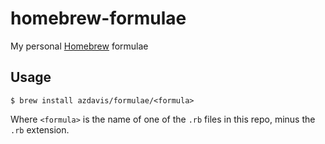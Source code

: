 # homebrew-formulae

My personal [Homebrew][1] formulae

[1]: https://brew.sh

## Usage

```
$ brew install azdavis/formulae/<formula>
```

Where `<formula>` is the name of one of the `.rb` files in this repo, minus the
`.rb` extension.
